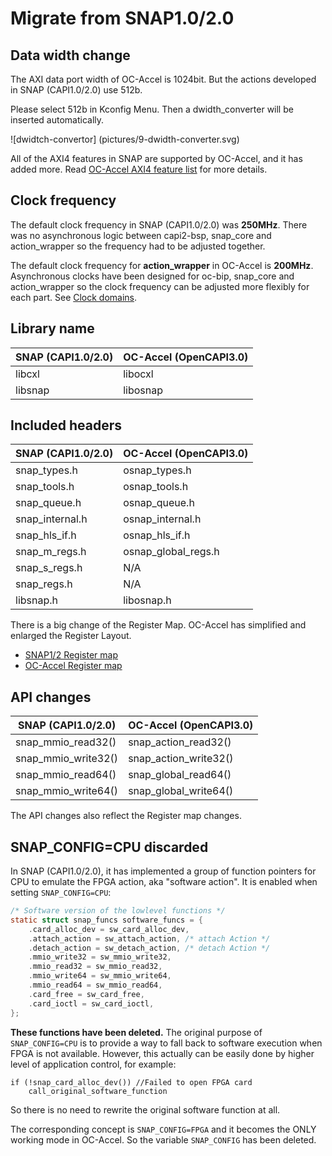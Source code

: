 # Migrate from SNAP1.0/2.0

## Data width change
The AXI data port width of OC-Accel is 1024bit. But the actions developed in SNAP (CAPI1.0/2.0) use 512b. 

Please select 512b in Kconfig Menu. Then a dwidth_converter will be inserted automatically.

![dwidtch-convertor] (pictures/9-dwidth-converter.svg)

All of the AXI4 features in SNAP are supported by OC-Accel, and it has added more. Read [OC-Accel AXI4 feature list] for more details. 

[OC-Accel AXI4 feature list]: ../../deep-dive/hardware-logic/index.html

## Clock frequency

The default clock frequency in SNAP (CAPI1.0/2.0) was **250MHz**. There was no asynchronous logic between capi2-bsp, snap_core and action_wrapper so the frequency had to be adjusted together. 

The default clock frequency for **action_wrapper** in OC-Accel is **200MHz**. Asynchronous clocks have been designed for oc-bip, snap_core and action_wrapper so the clock frequency can be adjusted more flexibly for each part. See [Clock domains]. 

[Clock Domains]: ../../deep-dive/hardware-logic/index.html#diagram-and-clock-domain


## Library name

| SNAP (CAPI1.0/2.0) | OC-Accel (OpenCAPI3.0)|
| ----    | ---- |
| libcxl  | libocxl | 
| libsnap | libosnap |


## Included headers 

| SNAP (CAPI1.0/2.0) | OC-Accel (OpenCAPI3.0) |
| --- | --- |
| snap_types.h | osnap_types.h | 
| snap_tools.h | osnap_tools.h |
| snap_queue.h | osnap_queue.h | 
| snap_internal.h | osnap_internal.h| 
| snap_hls_if.h | osnap_hls_if.h |
| snap_m_regs.h | osnap_global_regs.h| 
| snap_s_regs.h | N/A |
| snap_regs.h | N/A |
| libsnap.h | libosnap.h | 


There is a big change of the Register Map. OC-Accel has simplified and enlarged the Register Layout. 

* [SNAP1/2 Register map] 
* [OC-Accel Register map]

[SNAP1/2 Register map]: https://github.com/open-power/snap/blob/master/hardware/doc/SNAP-Registers.md

[OC-Accel Register map]: ../../deep-dive/registers/index.html

## API changes
| SNAP (CAPI1.0/2.0) | OC-Accel (OpenCAPI3.0) |
| --- | --- |
| snap_mmio_read32() | snap_action_read32() |
| snap_mmio_write32() | snap_action_write32() |
| snap_mmio_read64() | snap_global_read64()|
| snap_mmio_write64()| snap_global_write64() |

The API changes also reflect the Register map changes. 

## SNAP_CONFIG=CPU discarded

In SNAP (CAPI1.0/2.0), it has implemented a group of function pointers for CPU to emulate the FPGA action, aka "software action". It is enabled when setting `SNAP_CONFIG=CPU`: 
``` C
/* Software version of the lowlevel functions */
static struct snap_funcs software_funcs = {
	.card_alloc_dev = sw_card_alloc_dev,
	.attach_action = sw_attach_action, /* attach Action */
	.detach_action = sw_detach_action, /* detach Action */
	.mmio_write32 = sw_mmio_write32,
	.mmio_read32 = sw_mmio_read32,
	.mmio_write64 = sw_mmio_write64,
	.mmio_read64 = sw_mmio_read64,
	.card_free = sw_card_free,
	.card_ioctl = sw_card_ioctl,
};
```
**These functions have been deleted.** The original purpose of `SNAP_CONFIG=CPU` is to provide a way to fall back to software execution when FPGA is not available. However, this actually can be easily done by higher level of application control, for example: 

```
if (!snap_card_alloc_dev()) //Failed to open FPGA card
    call_original_software_function
```

So there is no need to rewrite the original software function at all.

The corresponding concept is `SNAP_CONFIG=FPGA` and it becomes the ONLY working mode in OC-Accel. So the variable `SNAP_CONFIG` has been deleted.



